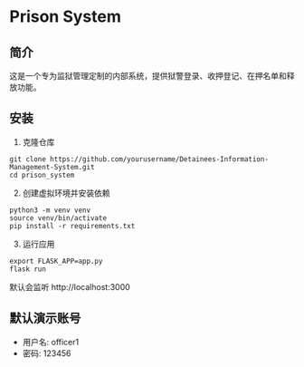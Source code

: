 # Prison System

## 简介

这是一个专为监狱管理定制的内部系统，提供狱警登录、收押登记、在押名单和释放功能。

## 安装

1. 克隆仓库
```
git clone https://github.com/yourusername/Detainees-Information-Management-System.git
cd prison_system
```
2. 创建虚拟环境并安装依赖
```
python3 -m venv venv
source venv/bin/activate
pip install -r requirements.txt
```
3. 运行应用
```
export FLASK_APP=app.py
flask run
```
默认会监听 http://localhost:3000

## 默认演示账号
- 用户名: officer1
- 密码: 123456
